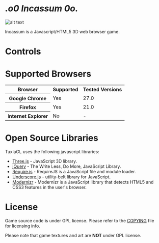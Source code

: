 _.o0 Incassum 0o._
==========================

![alt text](http://i.imgur.com/slXm8lO.png "proto")

Incassum is a Javascript/HTML5 3D web browser game. 

# Controls

# Supported Browsers

<table>
  <tr>
    <th>Browser</th>
    <th>Supported</th>
    <th>Tested Versions</th>
  </tr>
  <tr>
    <th>Google Chrome</th>
    <td>Yes</td>
    <td>27.0</td>
  </tr>
  <tr>
    <th>Firefox</th>
    <td>Yes</td>
    <td>21.0</td>
  </tr>
  <tr>
    <th>Internet Explorer</th>
    <td>No</td>
    <td>-</td>
  </tr>  
</table>


# Open Source Libraries
TuxlaGL uses the following javascript libraries:

  * [Three.js](http://mrdoob.github.com/three.js/) - JavaScript 3D library.  
  * [jQuery](http://jquery.com/) - The Write Less, Do More, JavaScript Library.
  * [Require.js](http://requirejs.org/) - RequireJS is a JavaScript file and module loader.
  * [Underscore.js](http://underscorejs.org/) - utility-belt library for JavaScript.
  * [Modernizr](http://modernizr.com/) - Modernizr is a JavaScript library that detects HTML5 and CSS3 features in the user's browser.

# License
Game source code is under GPL license. Please refer to the [COPYING](COPYING) file for licensing info.

Please note that game textures and art are **NOT** under GPL license.
